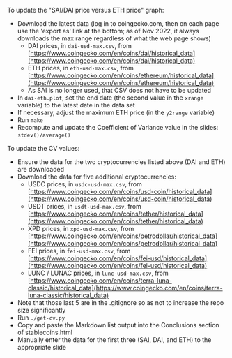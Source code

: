 To update the "SAI/DAI price versus ETH price" graph:

- Download the latest data (log in to coingecko.com, then on each page use the 'export as' link at the bottom; as of Nov 2022, it always downloads the max range regardless of what the web page shows)
	- DAI prices, in `dai-usd-max.csv`, from [https://www.coingecko.com/en/coins/dai/historical_data](https://www.coingecko.com/en/coins/dai/historical_data)
	- ETH prices, in `eth-usd-max.csv`, from [https://www.coingecko.com/en/coins/ethereum/historical_data](https://www.coingecko.com/en/coins/ethereum/historical_data)
	- As SAI is no longer used, that CSV does not have to be updated
- In `dai-eth.plot`, set the end date (the second value in the `xrange` variable) to the latest date in the data set
- If necessary, adjust the maximum ETH price (in the `y2range` variable)
- Run `make`
- Recompute and update the Coefficient of Variance value in the slides: `stdev()/average()`

To update the CV values:

- Ensure the data for the two cryptocurrencies listed above (DAI and ETH) are downloaded
- Download the data for five additional cryptocurrencies:
	- USDC prices, in `usdc-usd-max.csv`, from [https://www.coingecko.com/en/coins/usd-coin/historical_data](https://www.coingecko.com/en/coins/usd-coin/historical_data)
	- USDT prices, in `usdt-usd-max.csv`, from [https://www.coingecko.com/en/coins/tether/historical_data](https://www.coingecko.com/en/coins/tether/historical_data)
	- XPD prices, in `xpd-usd-max.csv`, from [https://www.coingecko.com/en/coins/petrodollar/historical_data](https://www.coingecko.com/en/coins/petrodollar/historical_data)
	- FEI prices, in `fei-usd-max.csv`, from [https://www.coingecko.com/en/coins/fei-usd/historical_data](https://www.coingecko.com/en/coins/fei-usd/historical_data)
	- LUNC / LUNAC prices, in `lunc-usd-max.csv`, from [https://www.coingecko.com/en/coins/terra-luna-classic/historical_data](https://www.coingecko.com/en/coins/terra-luna-classic/historical_data)
- Note that those last 5 are in the .gitignore so as not to increase the repo size significantly
- Run `./get-cv.py`
- Copy and paste the Markdown list output into the Conclusions section of stablecoins.html
- Manually enter the data for the first three (SAI, DAI, and ETH) to the appropriate slide
